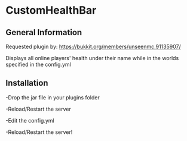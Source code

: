 # CustomHealthBar

## General Information

Requested plugin by: https://bukkit.org/members/unseenmc.91135907/

Displays all online players' health under their name while in the worlds specified in the config.yml

## Installation

-Drop the jar file in your plugins folder

-Reload/Restart the server

-Edit the config.yml

-Reload/Restart the server!
